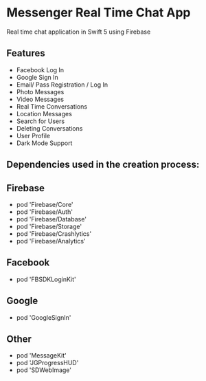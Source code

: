 # Messenger Real Time Chat App

Real time chat application in Swift 5 using Firebase

## Features

- Facebook Log In
- Google Sign In
- Email/ Pass Registration / Log In
- Photo Messages
- Video Messages
- Real Time Conversations
- Location Messages
- Search for Users
- Deleting Conversations
- User Profile
- Dark Mode Support

## Dependencies used in the creation process:

  ## Firebase
  - pod 'Firebase/Core'
  - pod 'Firebase/Auth'
  - pod 'Firebase/Database'
  - pod 'Firebase/Storage'
  - pod 'Firebase/Crashlytics'
  - pod 'Firebase/Analytics'

  ## Facebook
  - pod 'FBSDKLoginKit'

  ## Google
  - pod 'GoogleSignIn'
  
  ## Other
  - pod 'MessageKit'
  - pod 'JGProgressHUD'
  - pod 'SDWebImage'
